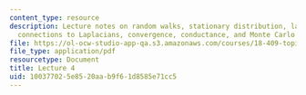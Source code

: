 ```yaml
---
content_type: resource
description: Lecture notes on random walks, stationary distribution, lazy random walks,
  connections to Laplacians, convergence, conductance, and Monte Carlo methods.
file: https://ol-ocw-studio-app-qa.s3.amazonaws.com/courses/18-409-topics-in-theoretical-computer-science-an-algorithmists-toolkit-fall-2009/100377025e8520aab9f61d8585e71cc5_MIT18_409F09_scribe4.pdf
file_type: application/pdf
resourcetype: Document
title: Lecture 4
uid: 10037702-5e85-20aa-b9f6-1d8585e71cc5
---
```

